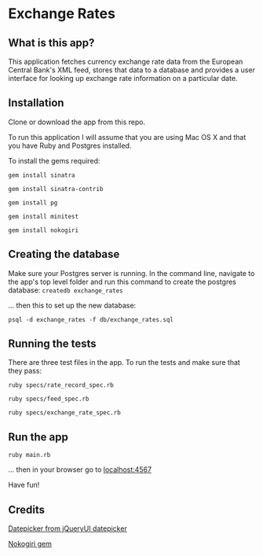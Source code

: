 # Exchange Rates

## What is this app?
This application fetches currency exchange rate data from the European Central Bank's XML feed, stores that data to a database and provides a user interface for looking up exchange rate information on a particular date.

## Installation
Clone or download the app from this repo.

To run this application I will assume that you are using Mac OS X and that you have Ruby and Postgres installed.

To install the gems required:

```gem install sinatra```

```gem install sinatra-contrib```

```gem install pg```

```gem install minitest```

```gem install nokogiri```

## Creating the database
Make sure your Postgres server is running. In the command line, navigate to the app's top level folder and run this command to create the postgres database:
```createdb exchange_rates```

... then this to set up the new database:

```psql -d exchange_rates -f db/exchange_rates.sql```

## Running the tests
There are three test files in the app. To run the tests and make sure that they pass:

```ruby specs/rate_record_spec.rb```

```ruby specs/feed_spec.rb```

```ruby specs/exchange_rate_spec.rb```

## Run the app

```ruby main.rb```

... then in your browser go to [localhost:4567](localhost:4567)

Have fun!

## Credits
[Datepicker from jQueryUI datepicker](https://jqueryui.com/datepicker/)

[Nokogiri gem](http://www.nokogiri.org/)
